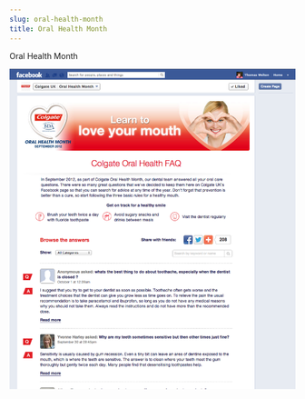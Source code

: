 ```yaml
---
slug: oral-health-month
title: Oral Health Month
---
```


Oral Health Month

![alt text](facebook.png "Screenshot")
